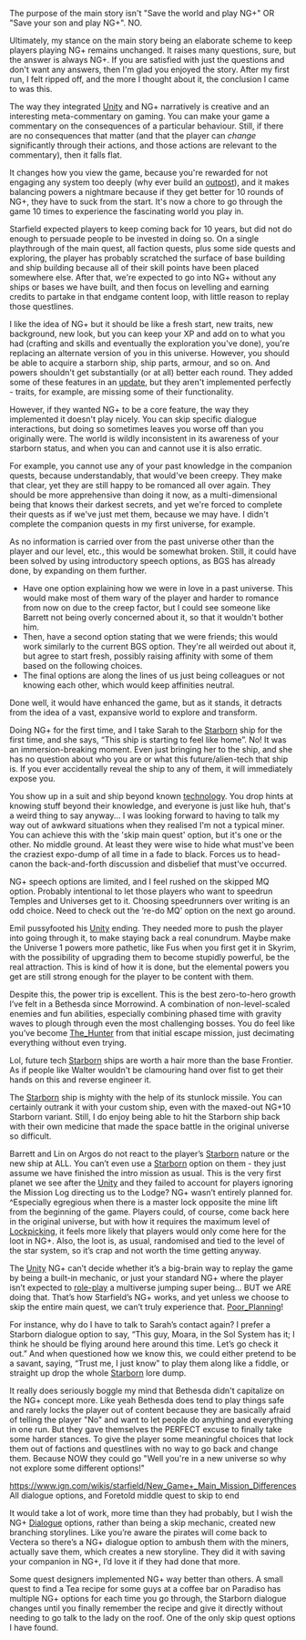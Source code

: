 The purpose of the main story isn't "Save the world and play NG+" OR "Save your son and play NG+". NO.

Ultimately, my stance on the main story being an elaborate scheme to keep players playing NG+ remains unchanged. It raises many questions, sure, but the answer is always NG+. If you are satisfied with just the questions and don't want any answers, then I'm glad you enjoyed the story. After my first run, I felt ripped off, and the more I thought about it, the conclusion I came to was this.

The way they integrated [Unity](../Main_Quest/Unity.md) and NG+ narratively is creative and an interesting meta-commentary on gaming. You can make your game a commentary on the consequences of a particular behaviour. Still, if there are no consequences that matter (and that the player can *change* significantly through their actions, and those actions are relevant to the commentary), then it falls flat.

It changes how you view the game, because you're rewarded for not engaging any system too deeply (why ever build an [outpost](Outpost_Management.md)), and it makes balancing powers a nightmare because if they get better for 10 rounds of NG+, they have to suck from the start. It's now a chore to go through the game 10 times to experience the fascinating world you play in.

Starfield expected players to keep coming back for 10 years, but did not do enough to persuade people to be invested in doing so.
On a single playthrough of the main quest, all faction quests, plus some side quests and exploring, the player has probably scratched the surface of base building and ship building because all of their skill points have been placed somewhere else. After that, we're expected to go into NG+ without any ships or bases we have built, and then focus on levelling and earning credits to partake in that endgame content loop, with little reason to replay those questlines. 

I like the idea of NG+ but it should be like a fresh start, new traits, new background, new look, but you can keep your XP and add on to what you had (crafting and skills and eventually the exploration you've done), you're replacing an alternate version of you in this universe. However, you should be able to acquire a starborn ship, ship parts, armour, and so on. And powers shouldn't get substantially (or at all) better each round.
	They added some of these features in an [update](../New_Updates/Bug_Fixes&Other_Changes.md), but they aren't implemented perfectly - traits, for example, are missing some of their functionality.

However, if they wanted NG+ to be a core feature, the way they implemented it doesn't play nicely. You can skip specific dialogue interactions, but doing so sometimes leaves you worse off than you originally were. The world is wildly inconsistent in its awareness of your starborn status, and when you can and cannot use it is also erratic. 

For example, you cannot use any of your past knowledge in the companion quests, because understandably, that would've been creepy. 
They make that clear, yet they are still happy to be romanced all over again. 
They should be more apprehensive than doing it now, as a multi-dimensional being that knows their darkest secrets, and yet we're forced to complete their quests as if we've just met them, because we may have. I didn't complete the companion quests in my first universe, for example. 

As no information is carried over from the past universe other than the player and our level, etc., this would be somewhat broken. Still, it could have been solved by using introductory speech options, as BGS has already done, by expanding on them further.
+ Have one option explaining how we were in love in a past universe. This would make most of them wary of the player and harder to romance from now on due to the creep factor, but I could see someone like Barrett not being overly concerned about it, so that it wouldn't bother him. 
+ Then, have a second option stating that we were friends; this would work similarly to the current BGS option. They're all weirded out about it, but agree to start fresh, possibly raising affinity with some of them based on the following choices. 
+ The final options are along the lines of us just being colleagues or not knowing each other, which would keep affinities neutral. 
 
Done well, it would have enhanced the game, but as it stands, it detracts from the idea of a vast, expansive world to explore and transform. 

Doing NG+ for the first time, and I take Sarah to the [Starborn](../Main_Quest/Starborn.md) ship for the first time, and she says, “This ship is starting to feel like home”. No! It was an immersion-breaking moment.
Even just bringing her to the ship, and she has no question about who you are or what this future/alien-tech that ship is. If you ever accidentally reveal the ship to any of them, it will immediately expose you.

You show up in a suit and ship beyond known [technology](../Main_Quest/Starborn.md). You drop hints at knowing stuff beyond their knowledge, and everyone is just like huh, that's a weird thing to say anyway... I was looking forward to having to talk my way out of awkward situations when they realised I'm not a typical miner.
	You can achieve this with the 'skip main quest' option, but it's one or the other. No middle ground. At least they were wise to hide what must've been the craziest expo-dump of all time in a fade to black. Forces us to head-canon the back-and-forth discussion and disbelief that must've occurred.

NG+ speech options are limited, and I feel rushed on the skipped MQ option. Probably intentional to let those players who want to speedrun Temples and Universes get to it. Choosing speedrunners over writing is an odd choice. Need to check out the ‘re-do MQ’ option on the next go around.

Emil pussyfooted his [Unity](../Main_Quest/Unity.md) ending. 
They needed more to push the player into going through it, to make staying back a real conundrum. Maybe make the Universe 1 powers more pathetic, like Fus when you first get it in Skyrim, with the possibility of upgrading them to become stupidly powerful, be the real attraction. This is kind of how it is done, but the elemental powers you get are still strong enough for the player to be content with them.

Despite this, the power trip is excellent. This is the best zero-to-hero growth I’ve felt in a Bethesda since Morrowind. A combination of non-level-scaled enemies and fun abilities, especially combining phased time with gravity waves to plough through even the most challenging bosses. You do feel like you’ve become [The_Hunter](../Main_Quest/The_Hunter.md) from that initial escape mission, just decimating everything without even trying.

Lol, future tech [Starborn](../Main_Quest/Starborn.md) ships are worth a hair more than the base Frontier. As if people like Walter wouldn't be clamouring hand over fist to get their hands on this and reverse engineer it.

The [Starborn](../Main_Quest/Starborn.md) ship is mighty with the help of its stunlock missile. You can certainly outrank it with your custom ship, even with the maxed-out NG+10 Starborn variant. Still, I do enjoy being able to hit the Starborn ship back with their own medicine that made the space battle in the original universe so difficult.

Barrett and Lin on Argos do not react to the player’s [Starborn](../Main_Quest/Starborn.md) nature or the new ship at ALL. 
You can’t even use a [Starborn](../Main_Quest/Starborn.md) option on them - they just assume we have finished the intro mission as usual. This is the very first planet we see after the [Unity](../Main_Quest/Unity.md) and they failed to account for players ignoring the Mission Log directing us to the Lodge? NG+ wasn’t entirely planned for.
	^Especially egregious when there is a master lock opposite the mine lift from the beginning of the game. Players could, of course, come back here in the original universe, but with how it requires the maximum level of [Lockpicking](Lockpicking.md), it feels more likely that players would only come here for the loot in NG+. Also, the loot is, as usual, randomised and tied to the level of the star system, so it’s crap and not worth the time getting anyway.

The [Unity](../Main_Quest/Unity.md) NG+ can’t decide whether it’s a big-brain way to replay the game by being a built-in mechanic, or just your standard NG+ where the player isn’t expected to [role-play](Role-Playing.md) a multiverse jumping super being… BUT we ARE doing that. That’s how Starfield’s NG+ works, and yet unless we choose to skip the entire main quest, we can’t truly experience that. [Poor_Planning](Development/Poor_Planning.md)!

For instance, why do I have to talk to Sarah’s contact again? I prefer a Starborn dialogue option to say, “This guy, Moara, in the Sol System has it; I think he should be flying around here around this time. Let’s go check it out.” 
And when questioned how we know this, we could either pretend to be a savant, saying, “Trust me, I just know” to play them along like a fiddle, or straight up drop the whole [Starborn](../Main_Quest/Starborn.md) lore dump.

It really does seriously boggle my mind that Bethesda didn't capitalize on the NG+ concept more. Like yeah Bethesda does tend to play things safe and rarely locks the player out of content because they are basically afraid of telling the player "No" and want to let people do anything and everything in one run. But they gave themselves the PERFECT excuse to finally take some harder stances. To give the player some meaningful choices that lock them out of factions and questlines with no way to go back and change them. Because NOW they could go "Well you're in a new universe so why not explore some different options!"

https://www.ign.com/wikis/starfield/New_Game+_Main_Mission_Differences
All dialogue options, and Foretold middle quest to skip to end

It would take a lot of work, more time than they had probably, but I wish the NG+ [Dialogue](Writing/Dialogue.md) options, rather than being a skip mechanic, created new branching storylines. Like you’re aware the pirates will come back to Vectera so there’s a NG+ dialogue option to ambush them with the miners, actually save them, which creates a new storyline. They did it with saving your companion in NG+, I’d love it if they had done that more.

Some quest designers implemented NG+ way better than others. A small quest to find a Tea recipe for some guys at a coffee bar on Paradiso has multiple NG+ options for each time you go through, the Starborn dialogue changes until you finally remember the recipe and give it directly without needing to go talk to the lady on the roof. One of the only skip quest options I have found.

